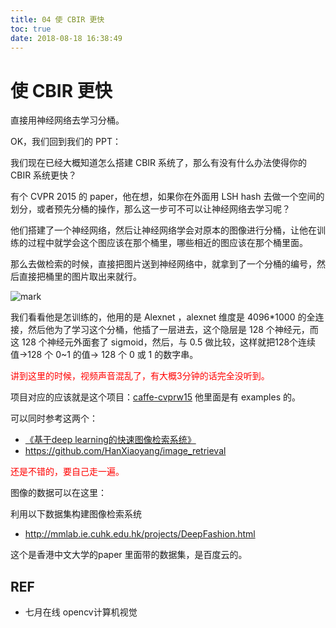 ```yaml
---
title: 04 使 CBIR 更快
toc: true
date: 2018-08-18 16:38:49
---
```



# 使 CBIR 更快

直接用神经网络去学习分桶。

OK，我们回到我们的 PPT：

我们现在已经大概知道怎么搭建 CBIR 系统了，那么有没有什么办法使得你的 CBIR 系统更快？

有个 CVPR 2015 的 paper，他在想，如果你在外面用 LSH hash 去做一个空间的划分，或者预先分桶的操作，那么这一步可不可以让神经网络去学习呢？

他们搭建了一个神经网络，然后让神经网络学会对原本的图像进行分桶，让他在训练的过程中就学会这个图应该在那个桶里，哪些相近的图应该在那个桶里面。

那么去做检索的时候，直接把图片送到神经网络中，就拿到了一个分桶的编号，然后直接把桶里的图片取出来就行。

![mark](http://pacdb2bfr.bkt.clouddn.com/blog/image/180814/6BciKklJg8.png?imageslim)

我们看看他是怎训练的，他用的是 Alexnet ，alexnet 维度是 4096*1000 的全连接，然后他为了学习这个分桶，他插了一层进去，这个隐层是 128 个神经元，而这 128 个神经元外面套了 sigmoid，然后，与 0.5 做比较，这样就把128个连续值->128 个 0~1 的值-> 128 个 0 或 1 的数字串。

<span style="color:red;">讲到这里的时候，视频声音混乱了，有大概3分钟的话完全没听到。</span>


项目对应的应该就是这个项目：[caffe-cvprw15](https://github.com/kevinlin311tw/caffe-cvprw15)
他里面是有 examples 的。


可以同时参考这两个：
- [《基于deep learning的快速图像检索系统》](http://blog.csdn.net/han_xiaoyang/article/details/50856583)
- https://github.com/HanXiaoyang/image_retrieval



<span style="color:red;">还是不错的，要自己走一遍。</span>



图像的数据可以在这里：

利⽤以下数据集构建图像检索系统
-  http://mmlab.ie.cuhk.edu.hk/projects/DeepFashion.html

这个是香港中文大学的paper 里面带的数据集，是百度云的。






## REF

- 七月在线 opencv计算机视觉
